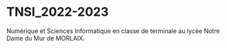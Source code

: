 # TNSI_2022-2023
Numérique et Sciences Informatique en classe de terminale au lycée Notre Dame du Mur de MORLAIX.
